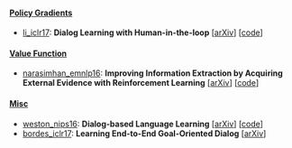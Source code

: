 #### [Policy Gradients](https://github.com/ganeshjawahar/drl4nlp.scratchpad/tree/master/policy_grad/)
- [li_iclr17](https://github.com/ganeshjawahar/drl4nlp.scratchpad/tree/master/policy_grad/li_iclr17.txt): **Dialog Learning with Human-in-the-loop** [[arXiv](https://arxiv.org/abs/1611.09823)] [[code](https://github.com/facebook/MemNN/tree/master/HITL)]

#### [Value Function](https://github.com/ganeshjawahar/drl4nlp.scratchpad/tree/master/value_function/)
- [narasimhan_emnlp16](https://github.com/ganeshjawahar/drl4nlp.scratchpad/tree/master/value_function/narasimhan_emnlp16.txt): **Improving Information Extraction by Acquiring External Evidence with Reinforcement Learning** [[arXiv](http://arxiv.org/abs/1603.07954)] [[code](https://github.com/karthikncode/DeepRL-InformationExtraction)]

#### [Misc](https://github.com/ganeshjawahar/drl4nlp.scratchpad/tree/master/misc/)
- [weston_nips16](https://github.com/ganeshjawahar/drl4nlp.scratchpad/tree/master/misc/weston_nips16.txt): **Dialog-based Language Learning** [[arXiv](https://arxiv.org/abs/1604.06045)] [[code](https://github.com/facebook/MemNN/tree/master/DBLL)]
- [bordes_iclr17](https://github.com/ganeshjawahar/drl4nlp.scratchpad/tree/master/misc/bordes_iclr17.txt): **Learning End-to-End Goal-Oriented Dialog** [[arXiv](https://arxiv.org/abs/1605.07683)]